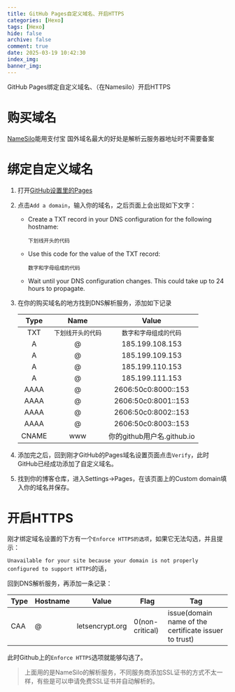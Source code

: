 ```yaml
---
title: GitHub Pages自定义域名、开启HTTPS
categories: [Hexo]
tags: [Hexo]
hide: false
archive: false
comment: true
date: 2025-03-19 10:42:30
index_img:
banner_img:
---
```


GitHub Pages绑定自定义域名、（在Namesilo）开启HTTPS

<!-- more -->

# 购买域名
[NameSilo](https://www.namesilo.com)能用支付宝
国外域名最大的好处是解析云服务器地址时不需要备案
# 绑定自定义域名
1. 打开[GitHub设置里的Pages](https://github.com/settings/pages)

2. 点击`Add a domain`，输入你的域名，之后页面上会出现如下文字：

   - Create a TXT record in your DNS configuration for the following hostname: 

     `下划线开头的代码`

   - Use this code for the value of the TXT record: 

     `数字和字母组成的代码`

   - Wait until your DNS configuration changes. This could take up to 24 hours to propagate.

3. 在你的购买域名的地方找到DNS解析服务，添加如下记录

   | Type  |        Name        |           Value            |
   | :---: | :----------------: | :------------------------: |
   |  TXT  | `下划线开头的代码` |   `数字和字母组成的代码`   |
   |   A   |         @          |      185.199.108.153       |
   |   A   |         @          |      185.199.109.153       |
   |   A   |         @          |      185.199.110.153       |
   |   A   |         @          |      185.199.111.153       |
   | AAAA  |         @          |    2606:50c0:8000::153     |
   | AAAA  |         @          |    2606:50c0:8001::153     |
   | AAAA  |         @          |    2606:50c0:8002::153     |
   | AAAA  |         @          |    2606:50c0:8003::153     |
   | CNAME |        www         | 你的github用户名.github.io |

4. 添加完之后，回到刚才GitHub的Pages域名设置页面点击`Verify`，此时GitHub已经成功添加了自定义域名。
5. 找到你的博客仓库，进入Settings->Pages，在该页面上的Custom domain填入你的域名并保存。

# 开启HTTPS

刚才绑定域名设置的下方有一个`Enforce HTTPS的选项`，如果它无法勾选，并且提示：

`Unavailable for your site because your domain is not properly configured to support HTTPS`的话，

回到DNS解析服务，再添加一条记录：

| Type | Hostname | Value           | Flag            | Tag                                                   |
| ---- | -------- | --------------- | --------------- | ----------------------------------------------------- |
| CAA  | @        | letsencrypt.org | 0(non-critical) | issue(domain name of the certificate issuer to trust) |

此时Github上的`Enforce HTTPS`选项就能够勾选了。
> 上面用的是NameSilo的解析服务，不同服务商添加SSL证书的方式不太一样，有些是可以申请免费SSL证书并自动解析的。